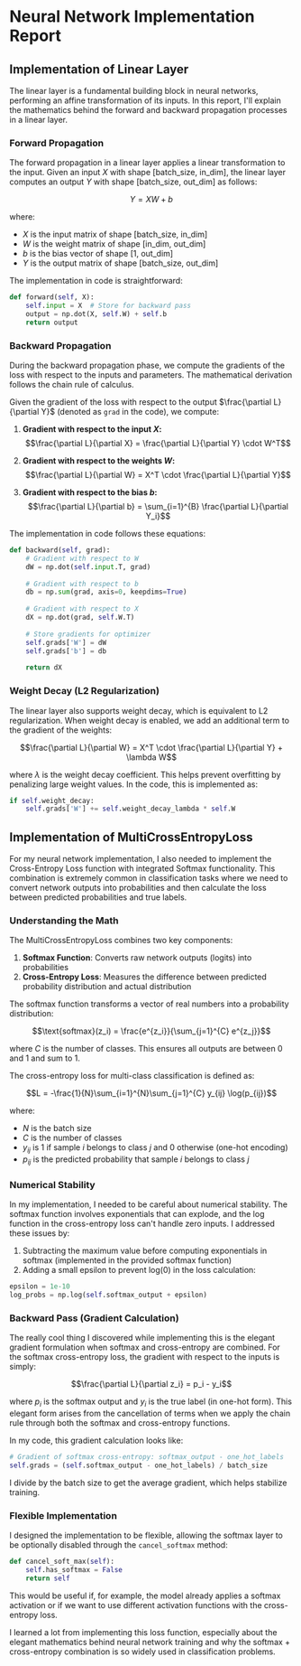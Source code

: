 # Neural Network Implementation Report

## Implementation of Linear Layer

The linear layer is a fundamental building block in neural networks, performing an affine transformation of its inputs. In this report, I'll explain the mathematics behind the forward and backward propagation processes in a linear layer.

### Forward Propagation

The forward propagation in a linear layer applies a linear transformation to the input. Given an input $X$ with shape [batch_size, in_dim], the linear layer computes an output $Y$ with shape [batch_size, out_dim] as follows:

$$Y = XW + b$$

where:
- $X$ is the input matrix of shape [batch_size, in_dim]
- $W$ is the weight matrix of shape [in_dim, out_dim]
- $b$ is the bias vector of shape [1, out_dim]
- $Y$ is the output matrix of shape [batch_size, out_dim]

The implementation in code is straightforward:

```python
def forward(self, X):
    self.input = X  # Store for backward pass
    output = np.dot(X, self.W) + self.b
    return output
```

### Backward Propagation

During the backward propagation phase, we compute the gradients of the loss with respect to the inputs and parameters. The mathematical derivation follows the chain rule of calculus.

Given the gradient of the loss with respect to the output $\frac{\partial L}{\partial Y}$ (denoted as `grad` in the code), we compute:

1. **Gradient with respect to the input $X$:**
   $$\frac{\partial L}{\partial X} = \frac{\partial L}{\partial Y} \cdot W^T$$

2. **Gradient with respect to the weights $W$:**
   $$\frac{\partial L}{\partial W} = X^T \cdot \frac{\partial L}{\partial Y}$$

3. **Gradient with respect to the bias $b$:**
   $$\frac{\partial L}{\partial b} = \sum_{i=1}^{B} \frac{\partial L}{\partial Y_i}$$

The implementation in code follows these equations:

```python
def backward(self, grad):
    # Gradient with respect to W
    dW = np.dot(self.input.T, grad)
    
    # Gradient with respect to b
    db = np.sum(grad, axis=0, keepdims=True)
    
    # Gradient with respect to X
    dX = np.dot(grad, self.W.T)
    
    # Store gradients for optimizer
    self.grads['W'] = dW
    self.grads['b'] = db
    
    return dX
```

### Weight Decay (L2 Regularization)

The linear layer also supports weight decay, which is equivalent to L2 regularization. When weight decay is enabled, we add an additional term to the gradient of the weights:

$$\frac{\partial L}{\partial W} = X^T \cdot \frac{\partial L}{\partial Y} + \lambda W$$

where $\lambda$ is the weight decay coefficient. This helps prevent overfitting by penalizing large weight values. In the code, this is implemented as:

```python
if self.weight_decay:
    self.grads['W'] += self.weight_decay_lambda * self.W
```

## Implementation of MultiCrossEntropyLoss

For my neural network implementation, I also needed to implement the Cross-Entropy Loss function with integrated Softmax functionality. This combination is extremely common in classification tasks where we need to convert network outputs into probabilities and then calculate the loss between predicted probabilities and true labels.

### Understanding the Math

The MultiCrossEntropyLoss combines two key components:

1. **Softmax Function**: Converts raw network outputs (logits) into probabilities
2. **Cross-Entropy Loss**: Measures the difference between predicted probability distribution and actual distribution

The softmax function transforms a vector of real numbers into a probability distribution:

$$\text{softmax}(z_i) = \frac{e^{z_i}}{\sum_{j=1}^{C} e^{z_j}}$$

where $C$ is the number of classes. This ensures all outputs are between 0 and 1 and sum to 1.

The cross-entropy loss for multi-class classification is defined as:

$$L = -\frac{1}{N}\sum_{i=1}^{N}\sum_{j=1}^{C} y_{ij} \log(p_{ij})$$

where:
- $N$ is the batch size
- $C$ is the number of classes
- $y_{ij}$ is 1 if sample $i$ belongs to class $j$ and 0 otherwise (one-hot encoding)
- $p_{ij}$ is the predicted probability that sample $i$ belongs to class $j$

### Numerical Stability

In my implementation, I needed to be careful about numerical stability. The softmax function involves exponentials that can explode, and the log function in the cross-entropy loss can't handle zero inputs. I addressed these issues by:

1. Subtracting the maximum value before computing exponentials in softmax (implemented in the provided softmax function)
2. Adding a small epsilon to prevent log(0) in the loss calculation:

```python
epsilon = 1e-10
log_probs = np.log(self.softmax_output + epsilon)
```

### Backward Pass (Gradient Calculation)

The really cool thing I discovered while implementing this is the elegant gradient formulation when softmax and cross-entropy are combined. For the softmax cross-entropy loss, the gradient with respect to the inputs is simply:

$$\frac{\partial L}{\partial z_i} = p_i - y_i$$

where $p_i$ is the softmax output and $y_i$ is the true label (in one-hot form). This elegant form arises from the cancellation of terms when we apply the chain rule through both the softmax and cross-entropy functions.

In my code, this gradient calculation looks like:

```python
# Gradient of softmax cross-entropy: softmax_output - one_hot_labels
self.grads = (self.softmax_output - one_hot_labels) / batch_size
```

I divide by the batch size to get the average gradient, which helps stabilize training.

### Flexible Implementation

I designed the implementation to be flexible, allowing the softmax layer to be optionally disabled through the `cancel_softmax` method:

```python
def cancel_soft_max(self):
    self.has_softmax = False
    return self
```

This would be useful if, for example, the model already applies a softmax activation or if we want to use different activation functions with the cross-entropy loss.

I learned a lot from implementing this loss function, especially about the elegant mathematics behind neural network training and why the softmax + cross-entropy combination is so widely used in classification problems.
